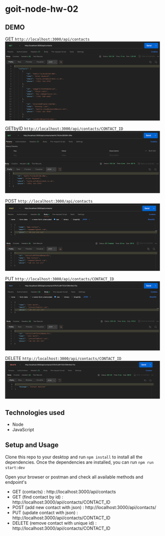 # goit-node-hw-02

## DEMO

GET `http://localhost:3000/api/contacts`
![alt text](./images/GetList.png "getList")

GETbyID `http://localhost:3000/api/contacts/CONTACT_ID`
![alt text](./images/GetById.png "getById")

POST `http://localhost:3000/api/contacts`
![alt text](./images/Post.png "post")

PUT `http://localhost:3000/api/contacts/CONTACT_ID`
![alt text](./images/Put.png "put")

DELETE `http://localhost:3000/api/contacts/CONTACT_ID`
![alt text](./images/Delete.png "delete")

## Technologies used

- Node
- JavaScript

## Setup and Usage

Clone this repo to your desktop and run `npm install` to install all the
dependencies. Once the dependencies are installed, you can run `npm run start:dev`

Open your browser or postman and check all available methods and endpoint's

- GET (contacts) : http://localhost:3000/api/contacts
- GET (find contact by id) : http://localhost:3000/api/contacts/CONTACT_ID
- POST (add new contact with json) : http://localhost:3000/api/contacts/
- PUT (update contact with json) : http://localhost:3000/api/contacts/CONTACT_ID
- DELETE (remove contact with unique id) : http://localhost:3000/api/contacts/CONTACT_ID

